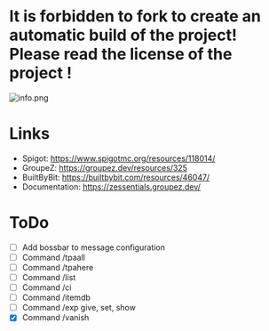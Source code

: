 # It is forbidden to fork to create an automatic build of the project! Please read the license of the project !

![info.png](https://img.groupez.dev/zessentials/zess-info.png)

# Links

* Spigot: https://www.spigotmc.org/resources/118014/
* GroupeZ: https://groupez.dev/resources/325
* BuiltByBit: https://builtbybit.com/resources/46047/
* Documentation: https://zessentials.groupez.dev/

# ToDo

- [ ] Add bossbar to message configuration
- [ ] Command /tpaall
- [ ] Command /tpahere
- [ ] Command /list
- [ ] Command /ci
- [ ] Command /itemdb
- [ ] Command /exp give, set, show
- [x] Command /vanish

